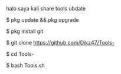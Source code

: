 halo saya kali share tools ubdate 

$ pkg update && pkg upgrade

$ pkg install git

$ git clone https://github.com/Dikz47/Tools-

$ cd Tools-

$ bash Tools.sh
